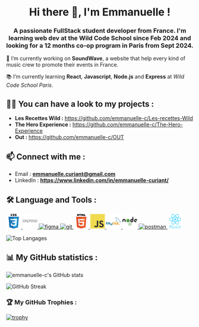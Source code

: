<h1 align="center">Hi there 👋, I'm Emmanuelle !</h1>
<h3 align="center">A passionate FullStack student developer from France. I'm learning web dev at the Wild Code School since Feb 2024 and looking for a 12 months co-op program in Paris from Sept 2024.</h3>

🔭 I’m currently working on **SoundWave**, a website that help every kind of music crew to promote their events in France.

📚 I’m currently learning **React**, **Javascript**, **Node.js** and **Express** at *Wild Code School Paris*.

## 👨‍💻 You can have a look to my projects :

- **Les Recettes Wild :** https://github.com/emmanuelle-c/Les-recettes-Wild
- **The Hero Experience :** https://github.com/emmanuelle-c/The-Hero-Experience
- **Out :** https://github.com/emmanuelle-c/OUT

## 📫 Connect with me : 

- Email : **emmanuelle.curiant@gmail.com**
- LinkedIn : **https://www.linkedin.com/in/emmanuelle-curiant/**

## 🛠 Language and Tools : 

<a href="https://www.w3schools.com/css/" target="_blank" rel="noreferrer"> <img src="https://raw.githubusercontent.com/devicons/devicon/master/icons/css3/css3-original-wordmark.svg" alt="css3" width="40" height="40"/> </a>   <a href="https://expressjs.com" target="_blank" rel="noreferrer"> <img src="https://raw.githubusercontent.com/devicons/devicon/master/icons/express/express-original-wordmark.svg" alt="express" width="40" height="40"/> </a>   <a href="https://www.figma.com/" target="_blank" rel="noreferrer"> <img src="https://www.vectorlogo.zone/logos/figma/figma-icon.svg" alt="figma" width="40" height="40"/> </a>   <a href="https://git-scm.com/" target="_blank" rel="noreferrer"> <img src="https://www.vectorlogo.zone/logos/git-scm/git-scm-icon.svg" alt="git" width="40" height="40"/> </a>   <a href="https://www.w3.org/html/" target="_blank" rel="noreferrer"> <img src="https://raw.githubusercontent.com/devicons/devicon/master/icons/html5/html5-original-wordmark.svg" alt="html5" width="40" height="40"/> </a>   <a href="https://developer.mozilla.org/en-US/docs/Web/JavaScript" target="_blank" rel="noreferrer"> <img src="https://raw.githubusercontent.com/devicons/devicon/master/icons/javascript/javascript-original.svg" alt="javascript" width="40" height="40"/> </a>   <a href="https://www.mysql.com/" target="_blank" rel="noreferrer"> <img src="https://raw.githubusercontent.com/devicons/devicon/master/icons/mysql/mysql-original-wordmark.svg" alt="mysql" width="40" height="40"/> </a>   <a href="https://nodejs.org" target="_blank" rel="noreferrer"> <img src="https://raw.githubusercontent.com/devicons/devicon/master/icons/nodejs/nodejs-original-wordmark.svg" alt="nodejs" width="40" height="40"/> </a>   <a href="https://postman.com" target="_blank" rel="noreferrer"> <img src="https://www.vectorlogo.zone/logos/getpostman/getpostman-icon.svg" alt="postman" width="40" height="40"/> </a>   <a href="https://reactjs.org/" target="_blank" rel="noreferrer"> <img src="https://raw.githubusercontent.com/devicons/devicon/master/icons/react/react-original-wordmark.svg" alt="react" width="40" height="40"/> </a>



![Top Langages](https://github-readme-stats.vercel.app/api/top-langs/?username=emmanuelle-c&layout=compact&theme=dark)

## 📊 My GitHub statistics :

![emmanuelle-c's GitHub stats](https://github-readme-stats.vercel.app/api?username=emmanuelle-c&show_icons=true&theme=dark)


![GitHub Streak](https://github-readme-streak-stats.herokuapp.com/?user=emmanuelle-c&theme=dark)

### 🏆 My GitHub Trophies :

[![trophy](https://github-profile-trophy.vercel.app/?username=emmanuelle-c&theme=onedark)](https://github.com/ryo-ma/github-profile-trophy)
